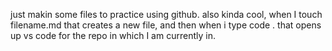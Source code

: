 just makin some files to practice using github. 
also kinda cool, when I 
touch filename.md
that creates a new file,
and then when i type
code .
that opens up vs code for the repo in which I am currently in.

